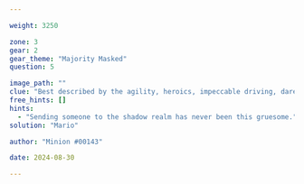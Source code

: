 ```yaml
---

weight: 3250

zone: 3
gear: 2
gear_theme: "Majority Masked"
question: 5

image_path: ""
clue: "Best described by the agility, heroics, impeccable driving, daredevil feats and his heart of gold. This legend wears many hats."
free_hints: []
hints:
  - "Sending someone to the shadow realm has never been this gruesome."
solution: "Mario"

author: "Minion #00143"

date: 2024-08-30

---
```



